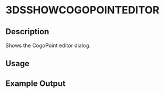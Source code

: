 # 3DSSHOWCOGOPOINTEDITOR

## Description

Shows the CogoPoint editor dialog.

## Usage

## Example Output
```
```
